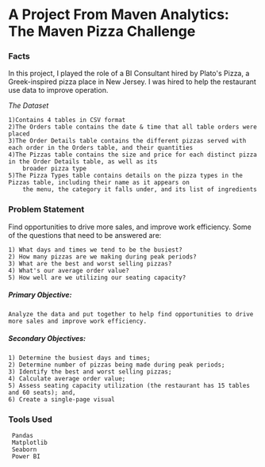 # A Project From Maven Analytics: The Maven Pizza Challenge 

### Facts
   In this project, I played the role of a BI Consultant hired by Plato's Pizza, a Greek-inspired pizza place in New Jersey. I was hired to help the restaurant use data to improve operation.
   
_The Dataset_
       
    1)Contains 4 tables in CSV format
    2)The Orders table contains the date & time that all table orders were placed
    3)The Order Details table contains the different pizzas served with each order in the Orders table, and their quantities
    4)The Pizzas table contains the size and price for each distinct pizza in the Order Details table, as well as its
        broader pizza type
    5)The Pizza Types table contains details on the pizza types in the Pizzas table, including their name as it appears on
        the menu, the category it falls under, and its list of ingredients

### Problem Statement

Find opportunities to drive more sales, and improve work efficiency.
Some of the questions that need to be answered are:
    
    1) What days and times we tend to be the busiest?
    2) How many pizzas are we making during peak periods?
    3) What are the best and worst selling pizzas?
    4) What's our average order value?
    5) How well are we utilizing our seating capacity?

##### Primary Objective:
    
    Analyze the data and put together to help find opportunities to drive more sales and improve work efficiency.

##### Secondary Objectives:
    
    1) Determine the busiest days and times;
    2) Determine number of pizzas being made during peak periods;
    3) Identify the best and worst selling pizzas;
    4) Calculate average order value;
    5) Assess seating capacity utilization (the restaurant has 15 tables and 60 seats); and,
    6) Create a single-page visual
    
 ### Tools Used
 
     Pandas
     Matplotlib
     Seaborn
     Power BI
